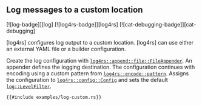 ## Log messages to a custom location

[![log-badge]][log] [![log4rs-badge]][log4rs] [![cat-debugging-badge]][cat-debugging]

[log4rs] configures log output to a custom location. [log4rs] can use either an
external YAML file or a builder configuration.

Create the log configuration with [`log4rs::append::file::FileAppender`]. An
appender defines the logging destination.  The configuration continues with
encoding using a custom pattern from [`log4rs::encode::pattern`].
Assigns the configuration to [`log4rs::config::Config`] and sets the default
[`log::LevelFilter`].

```rust,no_run
{{#include examples/log-custom.rs}}
```

[`log4rs::append::file::FileAppender`]: https://docs.rs/log4rs/*/log4rs/append/file/struct.FileAppender.html
[`log4rs::config::Config`]: https://docs.rs/log4rs/*/log4rs/config/struct.Config.html
[`log4rs::encode::pattern`]: https://docs.rs/log4rs/*/log4rs/encode/pattern/index.html
[`log::LevelFilter`]: https://docs.rs/log/*/log/enum.LevelFilter.html
